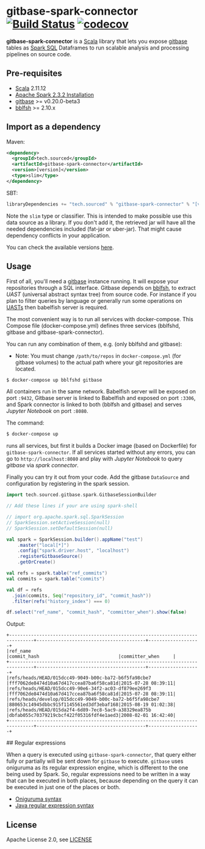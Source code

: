 # gitbase-spark-connector [![Build Status](https://travis-ci.org/src-d/gitbase-spark-connector.svg?branch=master)](https://travis-ci.org/src-d/gitbase-spark-connector) [![codecov](https://codecov.io/gh/src-d/gitbase-spark-connector/branch/master/graph/badge.svg)](https://codecov.io/gh/src-d/gitbase-spark-connector)

**gitbase-spark-connector** is a [Scala](https://www.scala-lang.org/) library that lets you expose [gitbase](https://www.github.com/src-d/gitbase) tables as [Spark SQL](https://spark.apache.org/sql/) Dataframes to run scalable analysis and processing pipelines on source code.

## Pre-requisites

* [Scala](https://www.scala-lang.org/) 2.11.12
* [Apache Spark 2.3.2 Installation](http://spark.apache.org/docs/2.3.2)
* [gitbase](https://github.com/src-d/gitbase) >= v0.20.0-beta3
* [bblfsh](https://github.com/bblfsh/bblfshd) >= 2.10.x

## Import as a dependency

Maven:

```xml
<dependency>
  <groupId>tech.sourced</groupId>
  <artifactId>gitbase-spark-connector</artifactId>
  <version>[version]</version>
  <type>slim</type>
</dependency>
```

SBT:

```scala
libraryDependencies += "tech.sourced" % "gitbase-spark-connector" % "[version]" classifier "slim"
```

Note the `slim` type or classifier. 
This is intended to make possible use this data source as a library.
If you don't add it, the retrieved jar will have all the needed dependencies included (fat-jar or uber-jar). 
That might cause dependency conflicts in your application.

You can check the available versions [here](https://search.maven.org/search?q=a:gitbase-spark-connector).

## Usage

First of all, you'll need a [gitbase](https://www.github.com/src-d/gitbase) instance running. It will expose your repositories through a SQL interface.
Gitbase depends on [bblfsh](https://github.com/bblfsh/bblfshd), to extract *UAST* (universal abstract syntax tree) from source code. For instance if you plan to filter queries by language or generally run some operations on [UASTs](https://docs.sourced.tech/babelfish/uast/uast-v2) then babelfish server is required.

The most convenient way is to run all services with docker-compose. This Compose file (docker-compose.yml) defines three services (bblfshd, gitbase and gitbase-spark-connector).

You can run any combination of them, e.g. (only bblfshd and gitbase):
- Note: You must change `/path/to/repos` in `docker-compose.yml` (for gitbase volumes) to the actual path where your git repositories are located.

```bash
$ docker-compose up bblfshd gitbase
```
All containers run in the same network. Babelfish server will be exposed on port `:9432`, Gitbase server is linked to Babelfish and exposed on port `:3306`, and Spark connector is linked to both (bblfsh and gitbase) and serves *Jupyter Notebook* on port `:8080`.

The command:
```bash
$ docker-compose up
```
runs all services, but first it builds a Docker image (based on Dockerfile) for `gitbase-spark-connector`.
If all services started without any errors, you can go to `http://localhost:8080` and play with *Jupyter Notebook* to query _gitbase_ via _spark connector_.

Finally you can try it out from your code. Add the gitbase `DataSource` and configuration by registering in the spark session.

```scala
import tech.sourced.gitbase.spark.GitbaseSessionBuilder

// Add these lines if your are using spark-shell

// import org.apache.spark.sql.SparkSession
// SparkSession.setActiveSession(null)
// SparkSession.setDefaultSession(null)

val spark = SparkSession.builder().appName("test")
    .master("local[*]")
    .config("spark.driver.host", "localhost")
    .registerGitbaseSource()
    .getOrCreate()

val refs = spark.table("ref_commits")
val commits = spark.table("commits")

val df = refs
  .join(commits, Seq("repository_id", "commit_hash"))
  .filter(refs("history_index") === 0)

df.select("ref_name", "commit_hash", "committer_when").show(false)
```

Output:
```
+-------------------------------------------------------------------------------+----------------------------------------+-------------------+
|ref_name                                                                       |commit_hash                             |committer_when     |
+-------------------------------------------------------------------------------+----------------------------------------+-------------------+
|refs/heads/HEAD/015dcc49-9049-b00c-ba72-b6f5fa98cbe7                           |fff7062de8474d10a67d417ccea87ba6f58ca81d|2015-07-28 08:39:11|
|refs/heads/HEAD/015dcc49-90e6-34f2-ac03-df879ee269f3                           |fff7062de8474d10a67d417ccea87ba6f58ca81d|2015-07-28 08:39:11|
|refs/heads/develop/015dcc49-9049-b00c-ba72-b6f5fa98cbe7                        |880653c14945dbbc915f1145561ed3df3ebaf168|2015-08-19 01:02:38|
|refs/heads/HEAD/015da2f4-6d89-7ec8-5ac9-a38329ea875b                           |dbfab055c70379219cbcf422f05316fdf4e1aed3|2008-02-01 16:42:40|
+-------------------------------------------------------------------------------+----------------------------------------+-------------------+
```

## Regular expressions

When a query is executed using `gitbase-spark-connector`, that query either fully or partially will be sent down for `gitbase` to execute.
`gitbase` uses oniguruma as its regular expression engine, which is different to the one being used by Spark. So, regular expressions need to be written in a way that can be executed in both places, because depending on the query it can be executed in just one of the places or both.

- [Oniguruma syntax](https://github.com/geoffgarside/oniguruma/blob/master/Syntax.txt)
- [Java regular expression syntax](https://docs.oracle.com/javase/9/docs/api/java/util/regex/Pattern.html)

## License

Apache License 2.0, see [LICENSE](/LICENSE)
